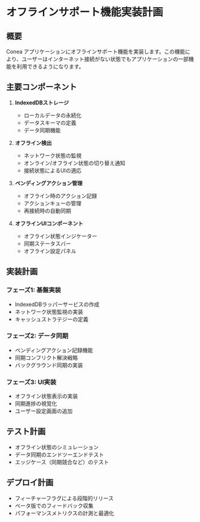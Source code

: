 # オフラインサポート機能実装計画

## 概要

Conea アプリケーションにオフラインサポート機能を実装します。この機能により、ユーザーはインターネット接続がない状態でもアプリケーションの一部機能を利用できるようになります。

## 主要コンポーネント

1. **IndexedDBストレージ**
   - ローカルデータの永続化
   - データスキーマの定義
   - データ同期機能

2. **オフライン検出**
   - ネットワーク状態の監視
   - オンライン/オフライン状態の切り替え通知
   - 接続状態によるUIの適応

3. **ペンディングアクション管理**
   - オフライン時のアクション記録
   - アクションキューの管理
   - 再接続時の自動同期

4. **オフラインUIコンポーネント**
   - オフライン状態インジケーター
   - 同期ステータスバー
   - オフライン設定パネル

## 実装計画

### フェーズ1: 基盤実装
- IndexedDBラッパーサービスの作成
- ネットワーク状態監視の実装
- キャッシュストラテジーの定義

### フェーズ2: データ同期
- ペンディングアクション記録機能
- 同期コンフリクト解決戦略
- バックグラウンド同期の実装

### フェーズ3: UI実装
- オフライン状態表示の実装
- 同期進捗の視覚化
- ユーザー設定画面の追加

## テスト計画

- オフライン状態のシミュレーション
- データ同期のエンドツーエンドテスト
- エッジケース（同期競合など）のテスト

## デプロイ計画

- フィーチャーフラグによる段階的リリース
- ベータ版でのフィードバック収集
- パフォーマンスメトリクスの計測と最適化